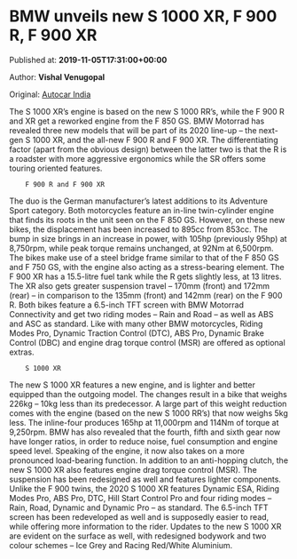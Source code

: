 
# BMW unveils new S 1000 XR, F 900 R, F 900 XR

Published at: **2019-11-05T17:31:00+00:00**

Author: **Vishal Venugopal**

Original: [Autocar India](https://www.autocarindia.com/bike-news/bmw-unveils-new-s-1000-xr-f-900-r-f-900-xr-414770)

The S 1000 XR’s engine is based on the new S 1000 RR’s, while the F 900 R and XR get a reworked engine from the F 850 GS.
BMW Motorrad has revealed three new models that will be part of its 2020 line-up – the next-gen S 1000 XR, and the all-new F 900 R and F 900 XR. The differentiating factor (apart from the obvious design) between the latter two is that the R is a roadster with more aggressive ergonomics while the SR offers some touring oriented features.

        F 900 R and F 900 XR
      
The duo is the German manufacturer’s latest additions to its Adventure Sport category. Both motorcycles feature an in-line twin-cylinder engine that finds its roots in the unit seen on the F 850 GS. However, on these new bikes, the displacement has been increased to 895cc from 853cc. The bump in size brings in an increase in power, with 105hp (previously 95hp) at 8,750rpm, while peak torque remains unchanged, at 92Nm at 6,500rpm.
The bikes make use of a steel bridge frame similar to that of the F 850 GS and F 750 GS, with the engine also acting as a stress-bearing element. The F 900 XR has a 15.5-litre fuel tank while the R gets slightly less, at 13 litres. The XR also gets greater suspension travel – 170mm (front) and 172mm (rear) – in comparison to the 135mm (front) and 142mm (rear) on the F 900 R.
Both bikes feature a 6.5-inch TFT screen with BMW Motorrad Connectivity and get two riding modes – Rain and Road – as well as ABS and ASC as standard. Like with many other BMW motorcycles, Riding Modes Pro, Dynamic Traction Control (DTC), ABS Pro, Dynamic Brake Control (DBC) and engine drag torque control (MSR) are offered as optional extras.

        S 1000 XR
      
The new S 1000 XR features a new engine, and is lighter and better equipped than the outgoing model. The changes result in a bike that weighs 226kg – 10kg less than its predecessor. A large part of this weight reduction comes with the engine (based on the new S 1000 RR’s) that now weighs 5kg less. The inline-four produces 165hp at 11,000rpm and 114Nm of torque at 9,250rpm. BMW has also revealed that the fourth, fifth and sixth gear now have longer ratios, in order to reduce noise, fuel consumption and engine speed level. Speaking of the engine, it now also takes on a more pronounced load-bearing function. In addition to an anti-hopping clutch, the new S 1000 XR also features engine drag torque control (MSR). The suspension has been redesigned as well and features lighter components.
Unlike the F 900 twins, the 2020 S 1000 XR features Dynamic ESA, Riding Modes Pro, ABS Pro, DTC, Hill Start Control Pro and four riding modes – Rain, Road, Dynamic and Dynamic Pro – as standard. The 6.5-inch TFT screen has been redeveloped as well and is supposedly easier to read, while offering more information to the rider.
Updates to the new S 1000 XR are evident on the surface as well, with redesigned bodywork and two colour schemes – Ice Grey and Racing Red/White Aluminium.
